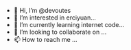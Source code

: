- 👋 Hi, I’m @devoutes
- 👀 I’m interested in erciyuan...
- 🌱 I’m currently learning internet code...
- 💞️ I’m looking to collaborate on ...
- 📫 How to reach me ...

<!---
devoutes/devoutes is a ✨ special ✨ repository because its `README.md` (this file) appears on your GitHub profile.
You can click the Preview link to take a look at your changes.
--->
